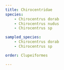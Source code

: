 ```yaml
---
title: Chirocentridae
species:
    - Chirocentrus dorab
    - Chirocentrus nudus
    - Chirocentrus sp

sampled_species:
    - Chirocentrus dorab
    - Chirocentrus sp

order: Clupeiformes

---
```

